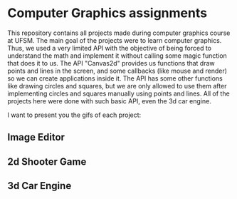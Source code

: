 # Computer Graphics assignments

This repository contains all projects made during computer graphics course at UFSM.
The main goal of the projects were to learn computer graphics. Thus, we used a very limited API with the objective of being forced to understand the math and implement it without calling some magic function that does it to us.
The API "Canvas2d" provides us functions that draw points and lines in the screen, and some callbacks (like mouse and render) so we can create applications inside it. The API has some other functions like drawing circles and squares, but we are only allowed to use them after implementing circles and squares manually using points and lines.
All of the projects here were done with such basic API, even the 3d car engine.

I want to present you the gifs of each project:

## Image Editor

## 2d Shooter Game

## 3d Car Engine